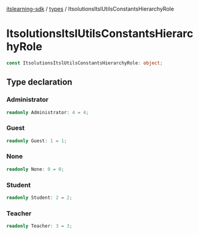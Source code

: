 [itslearning-sdk](../../modules.md) / [types](../index.md) / ItsolutionsItslUtilsConstantsHierarchyRole

# ItsolutionsItslUtilsConstantsHierarchyRole

```ts
const ItsolutionsItslUtilsConstantsHierarchyRole: object;
```

## Type declaration

### Administrator

```ts
readonly Administrator: 4 = 4;
```

### Guest

```ts
readonly Guest: 1 = 1;
```

### None

```ts
readonly None: 0 = 0;
```

### Student

```ts
readonly Student: 2 = 2;
```

### Teacher

```ts
readonly Teacher: 3 = 3;
```
